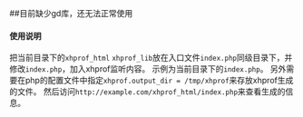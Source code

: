 ##目前缺少gd库，还无法正常使用

#### 使用说明
把当前目录下的```xhprof_html``` ```xhprof_lib```放在入口文件```index.php```同级目录下，并修改```index.php```，加入xhprof监听内容。
示例为当前目录下的```index.php```。
另外需要在php的配置文件中指定```xhprof.output_dir = /tmp/xhprof```来存放xhprof生成的文件。
然后访问```http://example.com/xhprof_html/index.php```来查看生成的信息。